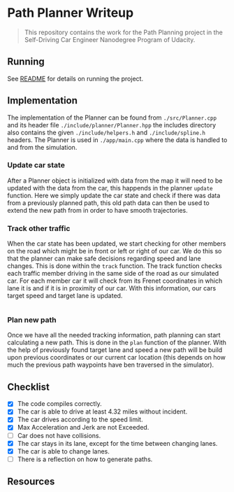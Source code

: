 # Path Planner Writeup

> This repository contains the work for the Path Planning project in the Self-Driving Car Engineer Nanodegree Program of Udacity.

## Running

See [README](./README.md) for details on running the project.

## Implementation

The implementation of the Planner can be found from `./src/Planner.cpp` and its header file `./include/planner/Planner.hpp` the includes directory also contains the given `./include/helpers.h` and `./include/spline.h` headers. The Planner is used in `./app/main.cpp` where the data is handled to and from the simulation.

### Update car state

After a Planner object is initialized with data from the map it will need to be updated with the data from the car, this happends in the planner `update` function. 
Here we simply update the car state and check if there was data from a previously planned path, this old path data can then be used to extend the new path from
in order to have smooth trajectories.

### Track other traffic

When the car state has been updated, we start checking for other members on the road which might be in front or left or right of our car. We do this so that the planner can make safe decisions regarding speed and lane changes. This is done within the `track` function. The track function checks each traffic member driving in the same side of the road as our simulated car. For each member car it will check from its Frenet coordinates in which lane it is and if it is in proximity of our car. With this information, our cars target speed and target lane is updated.

```bash

```

### Plan new path

Once we have all the needed tracking information, path planning can start calculating a new path. This is done in the `plan` function of the planner.
With the help of previously found target lane and speed a new path will be build upon previous coordinates or our current car location (this depends on how much the previous path waypoints have ben traversed in the simulator). 


## Checklist

- [x] The code compiles correctly.
- [x] The car is able to drive at least 4.32 miles without incident.
- [x] The car drives according to the speed limit.
- [x] Max Acceleration and Jerk are not Exceeded. 
- [ ] Car does not have collisions.
- [x] The car stays in its lane, except for the time between changing lanes.
- [x] The car is able to change lanes.
- [ ] There is a reflection on how to generate paths.

## Resources
